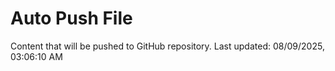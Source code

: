 # Auto Push File

Content that will be pushed to GitHub repository.
Last updated: 08/09/2025, 03:06:10 AM
